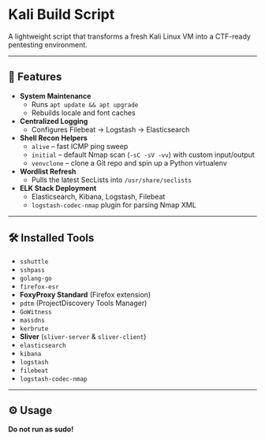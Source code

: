 # Kali Build Script

A lightweight script that transforms a fresh Kali Linux VM into a CTF-ready pentesting environment.

---

## 🚀 Features

- **System Maintenance**  
  - Runs `apt update && apt upgrade`  
  - Rebuilds locale and font caches  
- **Centralized Logging**  
  - Configures Filebeat → Logstash → Elasticsearch  
- **Shell Recon Helpers**  
  - `alive` &ndash; fast ICMP ping sweep  
  - `initial` &ndash; default Nmap scan (`-sC -sV -vv`) with custom input/output  
  - `venvclone` &ndash; clone a Git repo and spin up a Python virtualenv  
- **Wordlist Refresh**  
  - Pulls the latest SecLists into `/usr/share/seclists`  
- **ELK Stack Deployment**  
  - Elasticsearch, Kibana, Logstash, Filebeat  
  - `logstash-codec-nmap` plugin for parsing Nmap XML  

---

## 🛠️ Installed Tools

- `sshuttle`  
- `sshpass`  
- `golang-go`  
- `firefox-esr`  
- **FoxyProxy Standard** (Firefox extension)  
- `pdtm` (ProjectDiscovery Tools Manager)  
- `GoWitness`  
- `massdns`  
- `kerbrute`  
- **Sliver** (`sliver-server` & `sliver-client`)  
- `elasticsearch`  
- `kibana`  
- `logstash`  
- `filebeat`  
- `logstash-codec-nmap`  

---

## ⚙️ Usage

**Do not run as sudo!**  
